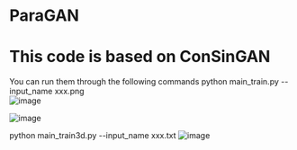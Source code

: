 # ParaGAN
# This code is based on ConSinGAN 

You can run them through the following commands
 python main_train.py --input_name xxx.png  
![image](https://user-images.githubusercontent.com/30882955/119218106-31d7da80-bb11-11eb-8e37-66d8041e9e12.png)

![image](https://user-images.githubusercontent.com/30882955/119221077-2d66ee00-bb20-11eb-8d40-1dd8b4c1797f.png)


 python main_train3d.py --input_name xxx.txt
![image](https://user-images.githubusercontent.com/30882955/119217985-68f9bc00-bb10-11eb-80ad-ab0c172dc4b7.png)
